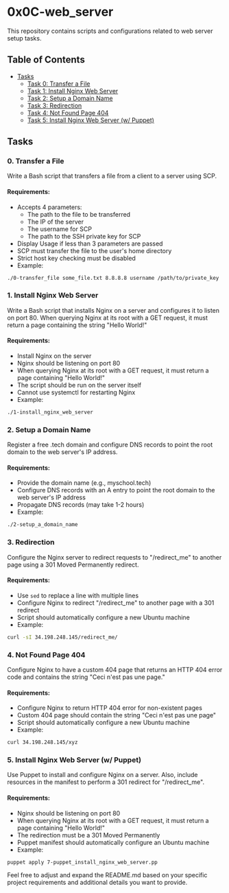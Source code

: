# 0x0C-web_server

This repository contains scripts and configurations related to web server setup tasks.

## Table of Contents

- [Tasks](#tasks)
  - [Task 0: Transfer a File](#0-transfer-a-file)
  - [Task 1: Install Nginx Web Server](#1-install-nginx-web-server)
  - [Task 2: Setup a Domain Name](#2-setup-a-domain-name)
  - [Task 3: Redirection](#3-redirection)
  - [Task 4: Not Found Page 404](#4-not-found-page-404)
  - [Task 5: Install Nginx Web Server (w/ Puppet)](#5-install-nginx-web-server-w-puppet)

## Tasks

### 0. Transfer a File

Write a Bash script that transfers a file from a client to a server using SCP.

#### Requirements:

- Accepts 4 parameters:
  - The path to the file to be transferred
  - The IP of the server
  - The username for SCP
  - The path to the SSH private key for SCP
- Display Usage if less than 3 parameters are passed
- SCP must transfer the file to the user's home directory
- Strict host key checking must be disabled
- Example:

```bash
./0-transfer_file some_file.txt 8.8.8.8 username /path/to/private_key
```

### 1. Install Nginx Web Server

Write a Bash script that installs Nginx on a server and configures it to listen on port 80. When querying Nginx at its root with a GET request, it must return a page containing the string "Hello World!"

#### Requirements:

- Install Nginx on the server
- Nginx should be listening on port 80
- When querying Nginx at its root with a GET request, it must return a page containing "Hello World!"
- The script should be run on the server itself
- Cannot use systemctl for restarting Nginx
- Example:

```bash
./1-install_nginx_web_server
```

### 2. Setup a Domain Name

Register a free .tech domain and configure DNS records to point the root domain to the web server's IP address.

#### Requirements:

- Provide the domain name (e.g., myschool.tech)
- Configure DNS records with an A entry to point the root domain to the web server's IP address
- Propagate DNS records (may take 1-2 hours)
- Example:

```bash
./2-setup_a_domain_name
```

### 3. Redirection

Configure the Nginx server to redirect requests to "/redirect_me" to another page using a 301 Moved Permanently redirect.

#### Requirements:

- Use `sed` to replace a line with multiple lines
- Configure Nginx to redirect "/redirect_me" to another page with a 301 redirect
- Script should automatically configure a new Ubuntu machine
- Example:

```bash
curl -sI 34.198.248.145/redirect_me/
```

### 4. Not Found Page 404

Configure Nginx to have a custom 404 page that returns an HTTP 404 error code and contains the string "Ceci n'est pas une page."

#### Requirements:

- Configure Nginx to return HTTP 404 error for non-existent pages
- Custom 404 page should contain the string "Ceci n'est pas une page"
- Script should automatically configure a new Ubuntu machine
- Example:

```bash
curl 34.198.248.145/xyz
```

### 5. Install Nginx Web Server (w/ Puppet)

Use Puppet to install and configure Nginx on a server. Also, include resources in the manifest to perform a 301 redirect for "/redirect_me".

#### Requirements:

- Nginx should be listening on port 80
- When querying Nginx at its root with a GET request, it must return a page containing "Hello World!"
- The redirection must be a 301 Moved Permanently
- Puppet manifest should automatically configure an Ubuntu machine
- Example:

```bash
puppet apply 7-puppet_install_nginx_web_server.pp
```

Feel free to adjust and expand the README.md based on your specific project requirements and additional details you want to provide.
